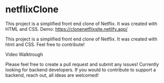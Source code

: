 # netflixClone
This project is a simplified front end clone of Netflix. It was created with HTML and CSS.
Demo: https://clonenetflixsite.netlify.app/

This project is a simplified front end clone of Netflix. It was created with html and CSS. Feel free to contribute!


Video Walktrough


Please feel free to create a pull request and submit any issues! Currently looking for backend developers. If you would to contribute to support a backend, reach out, all ideas are welcomed!
